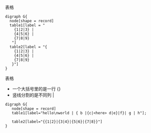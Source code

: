 
表格

```graphviz
digraph G{
  node[shape = record]
  table1[label = "
    {1|2|3} |
    {4|5|6} |
    {7|8|9}
   "]
  table2[label = "{
    {1|2|3} |
    {4|5|6} |
    {7|8|9}
   }"]
}
```



表格

- 一个大括号里的是一行 {}
- 竖线分割的是不同列 |

```graphviz
digraph G{
   node[shape = record]
   table1[label="hello\nworld | { b |{c|<here> d|e}|f}| g | h"];
   
   table2[label="{{1|2}|{3|4}|{5|6}|{7|8}}"]
}
```

